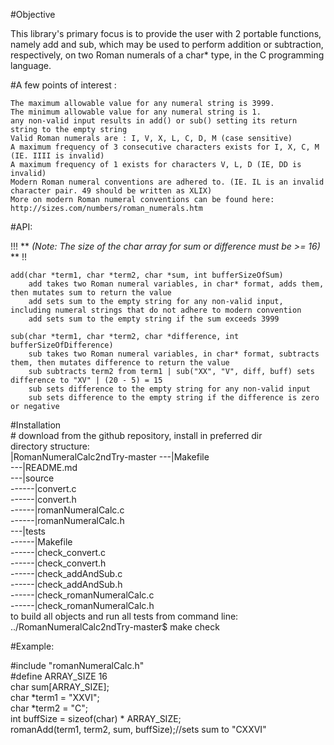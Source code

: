 #Objective

This library's primary focus is to provide the user with 2 portable functions, namely add and sub, which may be used to perform addition or subtraction, respectively, on two Roman numerals of a char* type, in the C programming language.

#A few points of interest :

    The maximum allowable value for any numeral string is 3999.
    The minimum allowable value for any numeral string is 1.
    any non-valid input results in add() or sub() setting its return string to the empty string
    Valid Roman numerals are : I, V, X, L, C, D, M (case sensitive)
    A maximum frequency of 3 consecutive characters exists for I, X, C, M (IE. IIII is invalid)
    A maximum frequency of 1 exists for characters V, L, D (IE, DD is invalid)
    Modern Roman numeral conventions are adhered to. (IE. IL is an invalid character pair. 49 should be written as XLIX)
    More on modern Roman numeral conventions can be found here: http://sizes.com/numbers/roman_numerals.htm

#API:

!!!  **  *(Note: The size of the char array for sum or difference must be >= 16)*  **  !!

    add(char *term1, char *term2, char *sum, int bufferSizeOfSum)
        add takes two Roman numeral variables, in char* format, adds them, then mutates sum to return the value
        add sets sum to the empty string for any non-valid input, including numeral strings that do not adhere to modern convention
        add sets sum to the empty string if the sum exceeds 3999

    sub(char *term1, char *term2, char *difference, int bufferSizeOfDifference)
        sub takes two Roman numeral variables, in char* format, subtracts them, then mutates difference to return the value
        sub subtracts term2 from term1 | sub("XX", "V", diff, buff) sets difference to "XV" | (20 - 5) = 15
        sub sets difference to the empty string for any non-valid input
        sub sets difference to the empty string if the difference is zero or negative

#Installation  
\# download from the github repository, install in preferred dir  
directory structure:  
|RomanNumeralCalc2ndTry-master
---|Makefile  
---|README.md  
---|source  
------|convert.c  
------|convert.h  
------|romanNumeralCalc.c  
------|romanNumeralCalc.h  
---|tests  
------|Makefile  
------|check_convert.c  
------|check_convert.h  
------|check_addAndSub.c  
------|check_addAndSub.h  
------|check_romanNumeralCalc.c  
------|check_romanNumeralCalc.h  
to build all objects and run all tests from command line:  
../RomanNumeralCalc2ndTry-master$ make check  

#Example:

\#include "romanNumeralCalc.h"  
\#define ARRAY_SIZE 16  
char sum[ARRAY_SIZE];  
char \*term1 = "XXVI";   
char \*term2 = "C";  
int buffSize = sizeof(char) \* ARRAY_SIZE;  
romanAdd(term1, term2, sum, buffSize);//sets sum to "CXXVI"  



